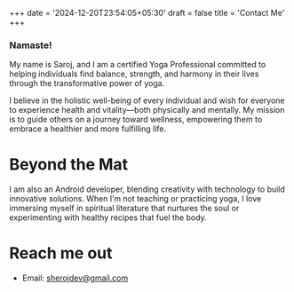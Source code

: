 +++
date = '2024-12-20T23:54:05+05:30'
draft = false
title = 'Contact Me'
+++
### Namaste!

My name is Saroj, and I am a certified Yoga Professional committed to helping individuals find balance, strength, and harmony in their lives through the transformative power of yoga.

I believe in the holistic well-being of every individual and wish for everyone to experience health and vitality—both physically and mentally. My mission is to guide others on a journey toward wellness, empowering them to embrace a healthier and more fulfilling life.

# Beyond the Mat

I am also an Android developer, blending creativity with technology to build innovative solutions. When I’m not teaching or practicing yoga, I love immersing myself in spiritual literature that nurtures the soul or experimenting with healthy recipes that fuel the body.

# Reach me out

- Email: sherojdev@gmail.com